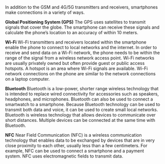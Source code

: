 In addition to the GSM and 4G/5G transmitters and receivers, smartphones make connections in a variety of ways.

**Global Positioning System (GPS)**
The GPS uses satellites to transmit signals that cover the globe. The smartphone can receive these signals and calculate the phone’s location to an accuracy of within 10 meters.

**Wi-Fi**
Wi-Fi transmitters and receivers located within the smartphone enable the phone to connect to local networks and the internet. In order to receive and send data on a Wi-Fi network, the phone needs to be within the range of the signal from a wireless network access point. Wi-Fi networks are usually privately owned but often provide guest or public access hotspots. A hotspot is an area where Wi-Fi signals are available. Wi-Fi network connections on the phone are similar to the network connections on a laptop computer.

**Bluetooth**
Bluetooth is a low-power, shorter range wireless technology that is intended to replace wired connectivity for accessories such as speakers, headphones, and microphones. Bluetooth can also be used to connect a smartwatch to a smartphone. Because Bluetooth technology can be used to transmit both data and voice, it can be used to create small local networks. Bluetooth is wireless technology that allows devices to communicate over short distances. Multiple devices can be connected at the same time with Bluetooth.

**NFC**
Near Field Communication (NFC) is a wireless communication technology that enables data to be exchanged by devices that are in very close proximity to each other, usually less than a few centimeters. For example, NFC can be used to connect a smartphone and a payment system. NFC uses electromagnetic fields to transmit data.

